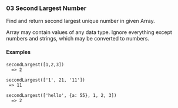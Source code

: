 ### 03 Second Largest Number

Find and return second largest unique number in given Array.

Array may contain values of any data type. Ignore everything except numbers and strings, which may be converted to numbers.

#### Examples

```
secondLargest([1,2,3])
  => 2
```

```
secondLargest(['1', 21, '11'])
 => 11
```

```
secondLargest(['hello', {a: 55}, 1, 2, 3])
  => 2
```
